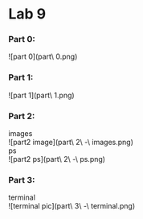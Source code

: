 # Lab 9
### Part 0:  
![part 0](part\ 0.png)
### Part 1:  
![part 1](part\ 1.png)
### Part 2:    
images    
![part2 image](part\ 2\ -\ images.png)  
ps    
![part2 ps](part\ 2\ -\ ps.png)
### Part 3:   
terminal  
![terminal pic](part\ 3\ -\ terminal.png)  
